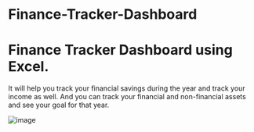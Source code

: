 # Finance-Tracker-Dashboard

 # Finance Tracker Dashboard using Excel.

It will help you track your financial savings during the year and track your income as well. And you can track your financial and non-financial assets and see your goal for that year.

![image](https://user-images.githubusercontent.com/58373612/215916852-03195d96-b013-41a8-a841-61bc7bebe80a.png)
